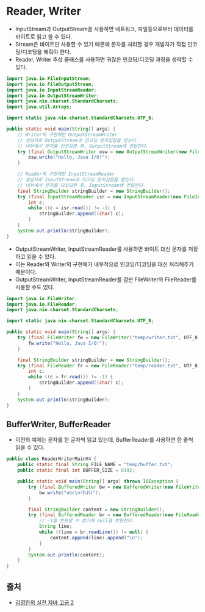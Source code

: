 # Reader, Writer

- InputStream과 OutputStream을 사용하면 네트워크, 파일등으로부터 데이터를 바이트로 읽고 쓸 수 있다.
- Stream은 바이트만 사용할 수 있기 때문에 문자를 처리할 경우 개발자가 직접 인코딩/디코딩을 해줘야 한다.
- Reader, Writer 추상 클래스를 사용하면 귀찮은 인코딩/디코딩 과정을 생략할 수 있다.

```java
import java.io.FileInputStream;
import java.io.FileOutputStream;
import java.io.InputStreamReader;
import java.io.OutputStreamWriter;
import java.nio.charset.StandardCharsets;
import java.util.Arrays;

import static java.nio.charset.StandardCharsets.UTF_8;

public static void main(String[] args) {
    // Writer의 구현체인 OutputStreamWriter
    // 생성자로 OutputStream과 인코딩 문자집합을 받는다.
    // 내부에서 문자를 인코딩한 후, OutputStream에 전달한다.
    try (final OutputStreamWriter osw = new OutputStreamWriter(new FileOutputStream("temp/writer.txt"), UTF_8)) {
        osw.write("Hello, Java I/O!");
    }

    // Reader의 구현체인 InputStreamReader
    // 생성자로 InputStream과 디코딩 문자집합을 받는다.
    // 내부에서 문자를 디코딩한 후, InputStream에 전달한다.
    final StringBuilder stringBuilder = new StringBuilder();
    try (final InputStreamReader isr = new InputStreamReader(new FileInputStream("temp/reader.txt", UTF_8))) {
        int c;
        while ((c = isr.read()) != -1) {
            stringBuilder.append((char) c);
        }
    }
    System.out.println(stringBuilder);
}
```

- OutputStreamWriter, InputStreamReader를 사용하면 바이트 대신 문자를 저장하고 읽을 수 있다.
- 이는 Reader와 Writer의 구현체가 내부적으로 인코딩/디코딩을 대신 처리해주기 때문이다.
- OutputStreamWriter, InputStreamReader를 감싼 FileWriter와 FileReader를 사용할 수도 있다.

```java
import java.io.FileWriter;
import java.io.FileReader;
import java.nio.charset.StandardCharsets;

import static java.nio.charset.StandardCharsets.UTF_8;

public static void main(String[] args) {
    try (final FileWriter fw = new FileWriter("temp/writer.txt", UTF_8)) {
        fw.write("Hello, Java I/O!");
    }

    final StringBuilder stringBuilder = new StringBuilder();
    try (final FileReader fr = new FileReader("temp/reader.txt", UTF_8)) {
        int c;
        while ((c = fr.read()) != -1) {
            stringBuilder.append((char) c);
        }
    }
    System.out.println(stringBuilder);
}
```

## BufferWriter, BufferReader

- 이전의 예제는 문자를 한 글자씩 읽고 있는데, BufferReader를 사용하면 한 줄씩 읽을 수 있다.

```java
public class ReaderWriterMainV4 {
    public static final String FILE_NAME = "temp/buffer.txt";
    public static final int BUFFER_SIZE = 8192;

    public static void main(String[] args) throws IOException {
        try (final BufferedWriter bw = new BufferedWriter(new FileWriter(FILE_NAME, UTF_8), BUFFER_SIZE)) {
            bw.write("abc\n가나다");
        }

        final StringBuilder content = new StringBuilder();
        try (final BufferedReader br = new BufferedReader(new FileReader(FILE_NAME, UTF_8), BUFFER_SIZE)) {
            // -1을 반환할 수 없기에 null을 반환한다.
            String line;
            while ((line = br.readLine()) != null) {
                content.append(line).append("\n");
            }
        }
        System.out.println(content);
    }
}
```

## 출처

- [김영한의 실전 자바 고급 2](https://www.inflearn.com/course/%EA%B9%80%EC%98%81%ED%95%9C%EC%9D%98-%EC%8B%A4%EC%A0%84-%EC%9E%90%EB%B0%94-%EA%B3%A0%EA%B8%89-2)
